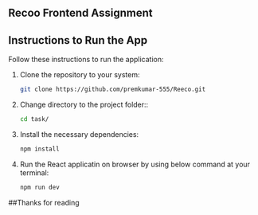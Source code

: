 ## Recoo Frontend Assignment

## Instructions to Run the App

Follow these instructions to run the application:

1. Clone the repository to your system:

   ```bash
   git clone https://github.com/premkumar-555/Reeco.git
   ```
2. Change directory to the project folder::

   ```bash
   cd task/
   ```
3. Install the necessary dependencies:

   ```bash
   npm install
   ```
4. Run the React applicatin on browser by using below command at your terminal:

   ```bash
   npm run dev
   ```
   
##Thanks for reading
